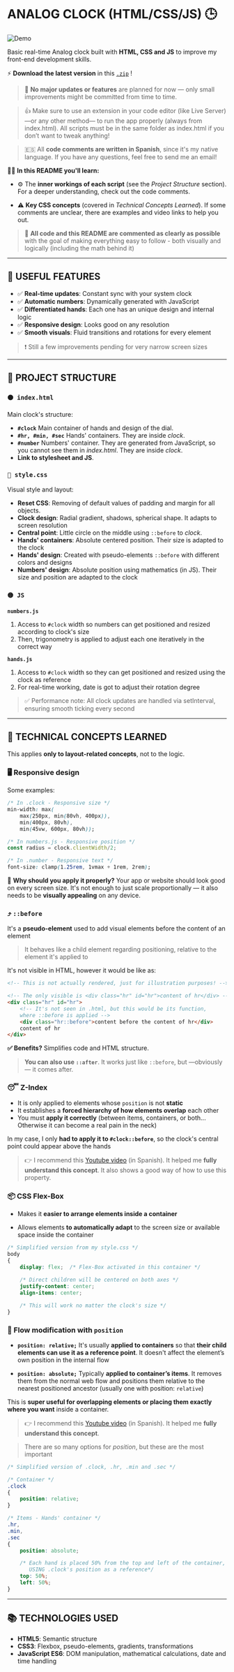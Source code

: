 # ANALOG CLOCK (HTML/CSS/JS) 🕒

![Demo](assets/video.gif)

Basic real-time Analog clock built with **HTML, CSS and JS** to improve my front-end development skills.

⚡️ **Download the latest version** in this  [`.zip`](analogClock.zip) !

>🤠 **No major updates or features** are planned for now — only small improvements might be committed from time to time.

> 👍 Make sure to use an extension in your code editor (like Live Server) —or any other method— to run the app properly (always from index.html). All scripts must be in the same folder as index.html if you don’t want to tweak anything!

> 🇪🇸 All **code comments are written in Spanish**, since it's my native language. If you have any questions, feel free to send me an email!

🧑‍🏫 **In this README you'll learn:**

- ⚙️ The **inner workings of each script** (see the *Project Structure* section). For a deeper understanding, check out the code comments.

- ⚠️ **Key CSS concepts** (covered in *Technical Concepts Learned*). If some comments are unclear, there are examples and video links to help you out.

>📝 **All code and this README are commented as clearly as possible** with the goal of making everything easy to follow - both visually and logically (including the math behind it)

---
## 🚀 USEFUL FEATURES

- ✅ **Real-time updates**: Constant sync with your system clock
- ✅ **Automatic numbers**: Dynamically generated with JavaScript
- ✅ **Differentiated hands**: Each one has an unique design and internal logic
- ✅ **Responsive design**: Looks good on any resolution
- ✅ **Smooth visuals**: Fluid transitions and rotations for every element

> ❗️ Still a few improvements pending for very narrow screen sizes

---

## 📁 PROJECT STRUCTURE

### `🟠 index.html`
Main clock's structure:
- **`#clock`** Main container of hands and design of the dial.
- **`#hr, #min, #sec`** Hands' containers. They are inside *clock*.
- **`#number`** Numbers' container. They are generated from JavaScript, so you cannot see them in *index.html*. They are inside *clock*.
- **Link to stylesheet and JS**.

### `🔵 style.css`
Visual style and layout:
- **Reset CSS**: Removing of default values of padding and margin for all objects. 
- **Clock design**: Radial gradient, shadows, spherical shape. It adapts to screen resolution
- **Central point**: Little circle on the middle using `::before` to *clock*.
- **Hands' containers**: Absolute centered position. Their size is adapted to the clock
- **Hands' design**: Created with pseudo-elements `::before` with different colors and designs
- **Numbers' design**: Absolute position using mathematics (in JS). Their size and position are adapted to the clock

### `🟡 JS` 

**`numbers.js`**

1. Access to `#clock` width so numbers can get positioned and resized according to clock's size 
2. Then, trigonometry is applied to adjust each one iteratively in the correct way
 
**`hands.js`**

1. Access to `#clock` width so they can get positioned and resized using the clock as reference
2. For real-time working, date is got to adjust their rotation degree

>✅ Performance note: All clock updates are handled via setInterval, ensuring smooth ticking every second

---

## 🎯 TECHNICAL CONCEPTS LEARNED

This applies **only to layout-related concepts**, not to the logic.

### 🖥️ Responsive design

Some examples:

```css
/* In .clock - Responsive size */
min-width: max(
    max(250px, min(80vh, 400px)), 
    min(400px, 80vh), 
    min(45vw, 600px, 80vh)); 
```
```js
/* In numbers.js - Responsive position */
const radius = clock.clientWidth/2;
```

```css
/* In .number - Responsive text */
font-size: clamp(1.25rem, 1vmax + 1rem, 2rem);
```

🤔 **Why should you apply it properly?** Your app or website should look good on every screen size. It's not enough to just scale proportionally — it also needs to be **visually appealing** on any device.

### ⤴️ `::before`

It's a **pseudo-element** used to add visual elements before the content of an element

>It behaves like a child element regarding positioning, relative to the element it's applied to

It's not visible in HTML, however it would be like as:

```html
<!-- This is not actually rendered, just for illustration purposes! -->

<!-- The only visible is <div class="hr" id="hr">content of hr</div> -->
<div class="hr" id="hr">
    <!-- It's not seen in .html, but this would be its function, 
    where ::before is applied -->
    <div class="hr::before">content before the content of hr</div> 
    content of hr
</div>
```
**✅ Benefits?** Simplifies code and HTML structure. 

> **You can also use `::after`**. It works just like `::before`, but —obviously— it comes after.

### 😴 Z-Index

- It is only applied to elements whose `position` is not **static**
- It establishes a **forced hierarchy of how elements overlap** each other
- You must **apply it correctly** (between items, containers, or both... Otherwise it can become a real pain in the neck)

In my case, I only **had to apply it to `#clock::before`**, so the clock's central point could appear above the hands

>👉 I recommend this [Youtube video](https://youtu.be/IaoVa2p6IYo?si=xhEghCHOOixLbr4F) (in Spanish). It helped me **fully understand this concept**. It also shows a good way of how to use this property.


### 📦 CSS Flex-Box

- Makes it **easier to arrange elements inside a container**

- Allows elements **to automatically adapt** to the screen size or available space inside the container

```css
/* Simplified version from my style.css */
body
{
    display: flex;  /* Flex-Box activated in this container */ 
    
    /* Direct children will be centered on both axes */
    justify-content: center;  
    align-items: center;

    /* This will work no matter the clock's size */
}
```
### 🔢 Flow modification with `position` 

- **`position: relative;`** It's usually **applied to containers** so that **their child elements can use it as a reference point**. It doesn't affect the element’s own position in the internal flow

- **`position: absolute;`** Typically **applied to container’s items**. It removes them from the normal web flow and positions them relative to the nearest positioned ancestor (usually one with position: `relative`)

This is **super useful for overlapping elements or placing them exactly where you want** inside a container.

>👉 I recommend this [Youtube video](https://www.youtube.com/watch?v=4WlOokagtR4) (in Spanish). It helped me **fully understand this concept**. 

> There are so many options for *position*, but these are the most important

```css
/* Simplified version of .clock, .hr, .min and .sec */

/* Container */
.clock
{
    position: relative;
}

/* Items - Hands' container */
.hr,
.min,
.sec
{
    position: absolute;

    /* Each hand is placed 50% from the top and left of the container,
       USING .clock's position as a reference*/
    top: 50%;
    left: 50%;
}
```
---

## 📚 TECHNOLOGIES USED

- **HTML5**: Semantic structure
- **CSS3**: Flexbox, pseudo-elements, gradients, transformations
- **JavaScript ES6**: DOM manipulation, mathematical calculations, date and time handling